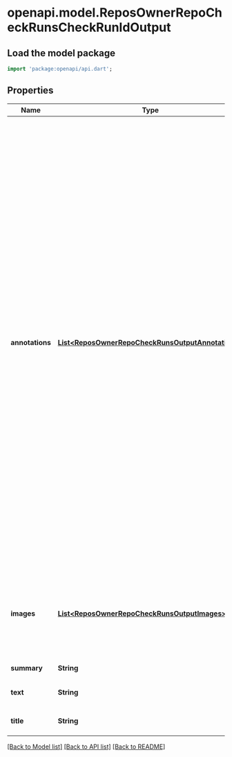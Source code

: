 # openapi.model.ReposOwnerRepoCheckRunsCheckRunIdOutput

## Load the model package
```dart
import 'package:openapi/api.dart';
```

## Properties
Name | Type | Description | Notes
------------ | ------------- | ------------- | -------------
**annotations** | [**List&lt;ReposOwnerRepoCheckRunsOutputAnnotations&gt;**](ReposOwnerRepoCheckRunsOutputAnnotations.md) | Adds information from your analysis to specific lines of code. Annotations are visible in GitHub&#39;s pull request UI. Annotations are visible in GitHub&#39;s pull request UI. The Checks API limits the number of annotations to a maximum of 50 per API request. To create more than 50 annotations, you have to make multiple requests to the [Update a check run](https://developer.github.com/v3/checks/runs/#update-a-check-run) endpoint. Each time you update the check run, annotations are appended to the list of annotations that already exist for the check run. For details about annotations in the UI, see \&quot;[About status checks](https://help.github.com/articles/about-status-checks#checks)\&quot;. See the [&#x60;annotations&#x60; object](https://developer.github.com/v3/checks/runs/#annotations-object-1) description for details. | [optional] [default to []]
**images** | [**List&lt;ReposOwnerRepoCheckRunsOutputImages&gt;**](ReposOwnerRepoCheckRunsOutputImages.md) | Adds images to the output displayed in the GitHub pull request UI. See the [&#x60;images&#x60; object](https://developer.github.com/v3/checks/runs/#annotations-object-1) description for details. | [optional] [default to []]
**summary** | **String** | Can contain Markdown. | [default to null]
**text** | **String** | Can contain Markdown. | [optional] [default to null]
**title** | **String** | **Required**. | [optional] [default to null]

[[Back to Model list]](../README.md#documentation-for-models) [[Back to API list]](../README.md#documentation-for-api-endpoints) [[Back to README]](../README.md)



